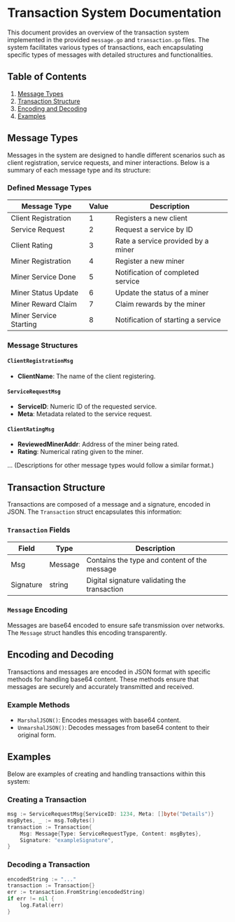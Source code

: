 # Transaction System Documentation

This document provides an overview of the transaction system implemented in the provided `message.go` and `transaction.go` files. The system facilitates various types of transactions, each encapsulating specific types of messages with detailed structures and functionalities.

## Table of Contents

1. [Message Types](#message-types)
2. [Transaction Structure](#transaction-structure)
3. [Encoding and Decoding](#encoding-and-decoding)
4. [Examples](#examples)

## Message Types

Messages in the system are designed to handle different scenarios such as client registration, service requests, and miner interactions. Below is a summary of each message type and its structure:

### Defined Message Types

| Message Type             | Value | Description                         |
|--------------------------|-------|-------------------------------------|
| Client Registration      | 1     | Registers a new client              |
| Service Request          | 2     | Request a service by ID             |
| Client Rating            | 3     | Rate a service provided by a miner  |
| Miner Registration       | 4     | Register a new miner                |
| Miner Service Done       | 5     | Notification of completed service   |
| Miner Status Update      | 6     | Update the status of a miner        |
| Miner Reward Claim       | 7     | Claim rewards by the miner          |
| Miner Service Starting   | 8     | Notification of starting a service  |

### Message Structures

#### `ClientRegistrationMsg`

- **ClientName**: The name of the client registering.

#### `ServiceRequestMsg`

- **ServiceID**: Numeric ID of the requested service.
- **Meta**: Metadata related to the service request.

#### `ClientRatingMsg`

- **ReviewedMinerAddr**: Address of the miner being rated.
- **Rating**: Numerical rating given to the miner.

... (Descriptions for other message types would follow a similar format.)

## Transaction Structure

Transactions are composed of a message and a signature, encoded in JSON. The `Transaction` struct encapsulates this information:

### `Transaction` Fields

| Field      | Type     | Description                                 |
|------------|----------|---------------------------------------------|
| Msg        | Message  | Contains the type and content of the message |
| Signature  | string   | Digital signature validating the transaction |

### `Message` Encoding

Messages are base64 encoded to ensure safe transmission over networks. The `Message` struct handles this encoding transparently.

## Encoding and Decoding

Transactions and messages are encoded in JSON format with specific methods for handling base64 content. These methods ensure that messages are securely and accurately transmitted and received.

### Example Methods

- `MarshalJSON()`: Encodes messages with base64 content.
- `UnmarshalJSON()`: Decodes messages from base64 content to their original form.

## Examples

Below are examples of creating and handling transactions within this system:

### Creating a Transaction

```go
msg := ServiceRequestMsg{ServiceID: 1234, Meta: []byte("Details")}
msgBytes, _ := msg.ToBytes()
transaction := Transaction{
    Msg: Message{Type: ServiceRequestType, Content: msgBytes},
    Signature: "exampleSignature",
}
```

### Decoding a Transaction
```go
encodedString := "..."
transaction := Transaction{}
err := transaction.FromString(encodedString)
if err != nil {
    log.Fatal(err)
}
```
